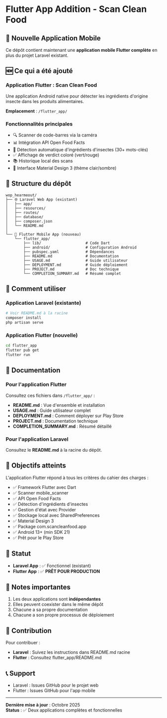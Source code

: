 # Flutter App Addition - Scan Clean Food

## 📱 Nouvelle Application Mobile

Ce dépôt contient maintenant une **application mobile Flutter complète** en plus du projet Laravel existant.

## 🆕 Ce qui a été ajouté

### Application Flutter : Scan Clean Food
Une application Android native pour détecter les ingrédients d'origine insecte dans les produits alimentaires.

**Emplacement** : `/flutter_app/`

### Fonctionnalités principales
- 🔍 Scanner de code-barres via la caméra
- 📊 Intégration API Open Food Facts
- 🐛 Détection automatique d'ingrédients d'insectes (30+ mots-clés)
- ✅ Affichage de verdict coloré (vert/rouge)
- 📚 Historique local des scans
- 🌙 Interface Material Design 3 (thème clair/sombre)

## 📂 Structure du dépôt

```
wop_hearmeout/
├── 🌐 Laravel Web App (existant)
│   ├── app/
│   ├── resources/
│   ├── routes/
│   ├── database/
│   ├── composer.json
│   └── README.md
│
└── 📱 Flutter Mobile App (nouveau)
    └── flutter_app/
        ├── lib/                    # Code Dart
        ├── android/                # Configuration Android
        ├── pubspec.yaml            # Dépendances
        ├── README.md               # Documentation
        ├── USAGE.md                # Guide utilisateur
        ├── DEPLOYMENT.md           # Guide déploiement
        ├── PROJECT.md              # Doc technique
        └── COMPLETION_SUMMARY.md   # Résumé complet
```

## 🔧 Comment utiliser

### Application Laravel (existante)
```bash
# Voir README.md à la racine
composer install
php artisan serve
```

### Application Flutter (nouvelle)
```bash
cd flutter_app
flutter pub get
flutter run
```

## 📖 Documentation

### Pour l'application Flutter
Consultez ces fichiers dans `/flutter_app/` :
- **README.md** : Vue d'ensemble et installation
- **USAGE.md** : Guide utilisateur complet
- **DEPLOYMENT.md** : Comment déployer sur Play Store
- **PROJECT.md** : Documentation technique
- **COMPLETION_SUMMARY.md** : Résumé détaillé

### Pour l'application Laravel
Consultez le **README.md** à la racine du dépôt.

## 🎯 Objectifs atteints

L'application Flutter répond à tous les critères du cahier des charges :
- ✅ Framework Flutter avec Dart
- ✅ Scanner mobile_scanner
- ✅ API Open Food Facts
- ✅ Détection d'ingrédients d'insectes
- ✅ Gestion d'état avec Provider
- ✅ Stockage local avec SharedPreferences
- ✅ Material Design 3
- ✅ Package com.scancleanfood.app
- ✅ Android 13+ (min SDK 21)
- ✅ Prêt pour le Play Store

## 🚀 Statut

- **Laravel App** : ✅ Fonctionnel (existant)
- **Flutter App** : ✅ **PRÊT POUR PRODUCTION**

## 📝 Notes importantes

1. Les deux applications sont **indépendantes**
2. Elles peuvent coexister dans le même dépôt
3. Chacune a sa propre documentation
4. Chacune a son propre processus de déploiement

## 🤝 Contribution

Pour contribuer :
- **Laravel** : Suivez les instructions dans README.md racine
- **Flutter** : Consultez flutter_app/README.md

## 📞 Support

- Laravel : Issues GitHub pour le projet web
- Flutter : Issues GitHub pour l'app mobile

---

**Dernière mise à jour** : Octobre 2025  
**Status** : ✅ Deux applications complètes et fonctionnelles
